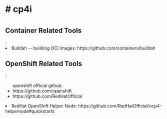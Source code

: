 <h1># cp4i<h1>
<h2>Container Related Tools</h2>:
  <li>Buildah -- building OCI images: https://github.com/containers/buildah</li>

<h2>OpenShift Related Tools</h2>:
  <ul>openshift official github: 
    <li>https://github.com/openshift</li>
    <li>https://github.com/RedHatOfficial</li>
  </ul>
  <li>RedHat OpenShift Helper Node: https://github.com/RedHatOfficial/ocp4-helpernode#quickstarts</li>
  

